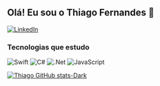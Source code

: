 ## Olá! Eu sou o Thiago Fernandes 👋


[![LinkedIn](https://img.shields.io/badge/linkedin-%230077B5.svg?style=for-the-badge&logo=linkedin&logoColor=white)](https://www.linkedin.com/in/thiartfernandes/)



### Tecnologias que estudo



  ![Swift](https://img.shields.io/badge/swift-F54A2A?style=for-the-badge&logo=swift&logoColor=white)
  ![C#](https://img.shields.io/badge/c%23-%23239120.svg?style=for-the-badge&logo=c-sharp&logoColor=white)
  ![.Net](https://img.shields.io/badge/.NET-5C2D91?style=for-the-badge&logo=.net&logoColor=white) 
  ![JavaScript](https://img.shields.io/badge/javascript-%23323330.svg?style=for-the-badge&logo=javascript&logoColor=%23F7DF1E)
  




[![Thiago GitHub stats-Dark](https://github-readme-stats.vercel.app/api?username=fallonrain&show_icons=true&theme=dark#gh-dark-mode-only)](https://github.com/anuraghazra/github-readme-stats#gh-dark-mode-only)
